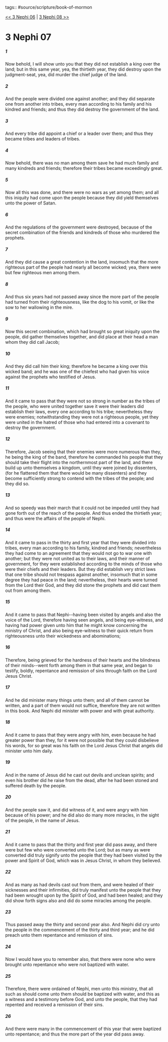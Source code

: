 tags:: #source/scripture/book-of-mormon

[<< 3 Nephi 06](book-of-mormon/11_3_Nephi/3_Nephi_06.md) | [3 Nephi 08 >>](book-of-mormon/11_3_Nephi/3_Nephi_08.md)

# 3 Nephi 07

##### 1

Now behold, I will show unto you that they did not establish a king over the land; but in this same year, yea, the thirtieth year, they did destroy upon the judgment-seat, yea, did murder the chief judge of the land.

##### 2

And the people were divided one against another; and they did separate one from another into tribes, every man according to his family and his kindred and friends; and thus they did destroy the government of the land.

##### 3

And every tribe did appoint a chief or a leader over them; and thus they became tribes and leaders of tribes.

##### 4

Now behold, there was no man among them save he had much family and many kindreds and friends; therefore their tribes became exceedingly great.

##### 5

Now all this was done, and there were no wars as yet among them; and all this iniquity had come upon the people because they did yield themselves unto the power of Satan.

##### 6

And the regulations of the government were destroyed, because of the secret combination of the friends and kindreds of those who murdered the prophets.

##### 7

And they did cause a great contention in the land, insomuch that the more righteous part of the people had nearly all become wicked; yea, there were but few righteous men among them.

##### 8

And thus six years had not passed away since the more part of the people had turned from their righteousness, like the dog to his vomit, or like the sow to her wallowing in the mire.

##### 9

Now this secret combination, which had brought so great iniquity upon the people, did gather themselves together, and did place at their head a man whom they did call Jacob;

##### 10

And they did call him their king; therefore he became a king over this wicked band; and he was one of the chiefest who had given his voice against the prophets who testified of Jesus.

##### 11

And it came to pass that they were not so strong in number as the tribes of the people, who were united together save it were their leaders did establish their laws, every one according to his tribe; nevertheless they were enemies; notwithstanding they were not a righteous people, yet they were united in the hatred of those who had entered into a covenant to destroy the government.

##### 12

Therefore, Jacob seeing that their enemies were more numerous than they, he being the king of the band, therefore he commanded his people that they should take their flight into the northernmost part of the land, and there build up unto themselves a kingdom, until they were joined by dissenters, (for he flattered them that there would be many dissenters) and they become sufficiently strong to contend with the tribes of the people; and they did so.

##### 13

And so speedy was their march that it could not be impeded until they had gone forth out of the reach of the people. And thus ended the thirtieth year; and thus were the affairs of the people of Nephi.

##### 14

And it came to pass in the thirty and first year that they were divided into tribes, every man according to his family, kindred and friends; nevertheless they had come to an agreement that they would not go to war one with another; but they were not united as to their laws, and their manner of government, for they were established according to the minds of those who were their chiefs and their leaders. But they did establish very strict laws that one tribe should not trespass against another, insomuch that in some degree they had peace in the land; nevertheless, their hearts were turned from the Lord their God, and they did stone the prophets and did cast them out from among them.

##### 15

And it came to pass that Nephi--having been visited by angels and also the voice of the Lord, therefore having seen angels, and being eye-witness, and having had power given unto him that he might know concerning the ministry of Christ, and also being eye-witness to their quick return from righteousness unto their wickedness and abominations;

##### 16

Therefore, being grieved for the hardness of their hearts and the blindness of their minds--went forth among them in that same year, and began to testify, boldly, repentance and remission of sins through faith on the Lord Jesus Christ.

##### 17

And he did minister many things unto them; and all of them cannot be written, and a part of them would not suffice, therefore they are not written in this book. And Nephi did minister with power and with great authority.

##### 18

And it came to pass that they were angry with him, even because he had greater power than they, for it were not possible that they could disbelieve his words, for so great was his faith on the Lord Jesus Christ that angels did minister unto him daily.

##### 19

And in the name of Jesus did he cast out devils and unclean spirits; and even his brother did he raise from the dead, after he had been stoned and suffered death by the people.

##### 20

And the people saw it, and did witness of it, and were angry with him because of his power; and he did also do many more miracles, in the sight of the people, in the name of Jesus.

##### 21

And it came to pass that the thirty and first year did pass away, and there were but few who were converted unto the Lord; but as many as were converted did truly signify unto the people that they had been visited by the power and Spirit of God, which was in Jesus Christ, in whom they believed.

##### 22

And as many as had devils cast out from them, and were healed of their sicknesses and their infirmities, did truly manifest unto the people that they had been wrought upon by the Spirit of God, and had been healed; and they did show forth signs also and did do some miracles among the people.

##### 23

Thus passed away the thirty and second year also. And Nephi did cry unto the people in the commencement of the thirty and third year; and he did preach unto them repentance and remission of sins.

##### 24

Now I would have you to remember also, that there were none who were brought unto repentance who were not baptized with water.

##### 25

Therefore, there were ordained of Nephi, men unto this ministry, that all such as should come unto them should be baptized with water, and this as a witness and a testimony before God, and unto the people, that they had repented and received a remission of their sins.

##### 26

And there were many in the commencement of this year that were baptized unto repentance; and thus the more part of the year did pass away.
